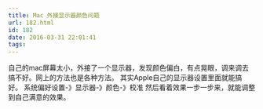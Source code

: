 ```yaml
---
title: Mac 外接显示器颜色问题
url: 182.html
id: 182
date: 2016-03-31 22:01:41
tags:
---
```


自己的mac屏幕太小，外接了一个显示器，发现颜色偏白，有点晃眼，调来调去搞不好。网上的方法也是各种方法。 其实Apple自己的显示器设置里面就能搞好。 系统偏好设置-》显示器-》颜色-》校准 然后看着效果一步一步来，就能调整到自己满意的效果。